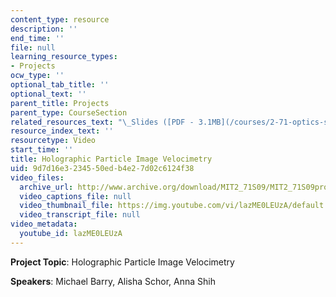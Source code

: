 ```yaml
---
content_type: resource
description: ''
end_time: ''
file: null
learning_resource_types:
- Projects
ocw_type: ''
optional_tab_title: ''
optional_text: ''
parent_title: Projects
parent_type: CourseSection
related_resources_text: "\_Slides ([PDF - 3.1MB](/courses/2-71-optics-spring-2009/resources/mit2_71s09_sw05))"
resource_index_text: ''
resourcetype: Video
start_time: ''
title: Holographic Particle Image Velocimetry
uid: 9d7d16e3-2345-50ed-b4e2-7d02c6124f38
video_files:
  archive_url: http://www.archive.org/download/MIT2_71S09/MIT2_71S09proj5_300k.mp4
  video_captions_file: null
  video_thumbnail_file: https://img.youtube.com/vi/lazME0LEUzA/default.jpg
  video_transcript_file: null
video_metadata:
  youtube_id: lazME0LEUzA
---
```


**Project Topic**: Holographic Particle Image Velocimetry

**Speakers**: Michael Barry, Alisha Schor, Anna Shih



